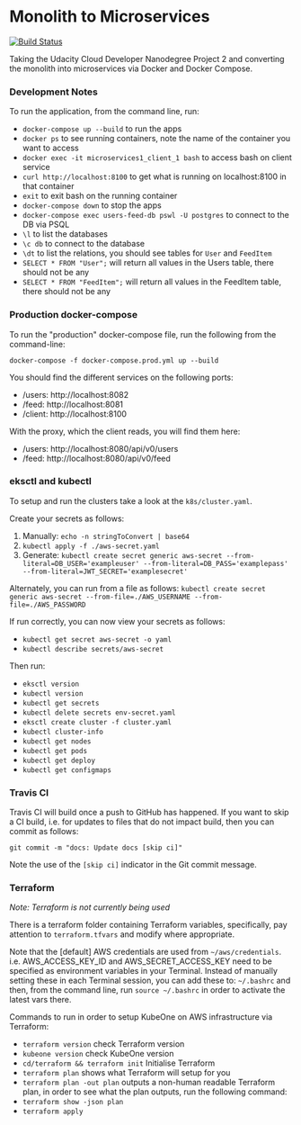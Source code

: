 # Monolith to Microservices

[![Build Status](https://travis-ci.com/nicholaspretorius/cloud-nd-microservices-1.svg?branch=master)](https://travis-ci.com/nicholaspretorius/cloud-nd-microservices-1)

Taking the Udacity Cloud Developer Nanodegree Project 2 and converting the monolith into microservices via Docker and Docker Compose. 

### Development Notes

To run the application, from the command line, run: 
* `docker-compose up --build` to run the apps
* `docker ps` to see running containers, note the name of the container you want to access
* `docker exec -it microservices1_client_1 bash` to access bash on client service
* `curl http://localhost:8100` to get what is running on localhost:8100 in that container
* `exit` to exit bash on the running container
* `docker-compose down` to stop the apps
* `docker-compose exec users-feed-db pswl -U postgres` to connect to the DB via PSQL
* `\l` to list the databases
* `\c db` to connect to the database
* `\dt` to list the relations, you should see tables for `User` and `FeedItem`
* `SELECT * FROM "User";` will return all values in the Users table, there should not be any
* `SELECT * FROM "FeedItem";` will return all values in the FeedItem table, there should not be any

### Production docker-compose

To run the "production" docker-compose file, run the following from the command-line: 

`docker-compose -f docker-compose.prod.yml up --build`


You should find the different services on the following ports: 

* /users: http://localhost:8082
* /feed: http://localhost:8081
* /client: http://localhost:8100

With the proxy, which the client reads, you will find them here: 

* /users: http://localhost:8080/api/v0/users
* /feed: http://localhost:8080/api/v0/feed

### eksctl and kubectl

To setup and run the clusters take a look at the `k8s/cluster.yaml`. 

Create your secrets as follows: 

1. Manually: `echo -n stringToConvert | base64`
3. `kubectl apply -f ./aws-secret.yaml`
2. Generate: `kubectl create secret generic aws-secret --from-literal=DB_USER='exampleuser' --from-literal=DB_PASS='examplepass' --from-literal=JWT_SECRET='examplesecret'`

Alternately, you can run from a file as follows: `kubectl create secret generic aws-secret --from-file=./AWS_USERNAME --from-file=./AWS_PASSWORD `

If run correctly, you can now view your secrets as follows: 

* `kubectl get secret aws-secret -o yaml`
* `kubectl describe secrets/aws-secret`

Then run: 

* `eksctl version`
* `kubectl version`
* `kubectl get secrets`
* `kubectl delete secrets env-secret.yaml`
* `eksctl create cluster -f cluster.yaml`
* `kubectl cluster-info`
* `kubectl get nodes`
* `kubectl get pods`
* `kubectl get deploy`
* `kubectl get configmaps`

### Travis CI

Travis CI will build once a push to GitHub has happened. If you want to skip a CI build, i.e. for updates to files that do not impact build, then you can commit as follows: 

`git commit -m "docs: Update docs [skip ci]"`

Note the use of the `[skip ci]` indicator in the Git commit message. 

### Terraform

*Note: Terraform is not currently being used*

There is a terraform folder containing Terraform variables, specifically, pay attention to `terraform.tfvars` and modify where appropriate. 

Note that the [default] AWS credentials are used from `~/aws/credentials`. i.e. AWS_ACCESS_KEY_ID and AWS_SECRET_ACCESS_KEY need to be specified as environment variables in your Terminal. Instead of manually setting these in each Terminal session, you can add these to: `~/.bashrc` and then, from the command line, run `source ~/.bashrc` in order to activate the latest vars there. 

Commands to run in order to setup KubeOne on AWS infrastructure via Terraform: 

* `terraform version` check Terraform version
* `kubeone version` check KubeOne version
* `cd/terraform && terraform init` Initialise Terraform
* `terraform plan` shows what Terraform will setup for you
* `terraform plan -out plan` outputs a non-human readable Terraform plan, in order to see what the plan outputs, run the following command: 
* `terraform show -json plan`
* `terraform apply`